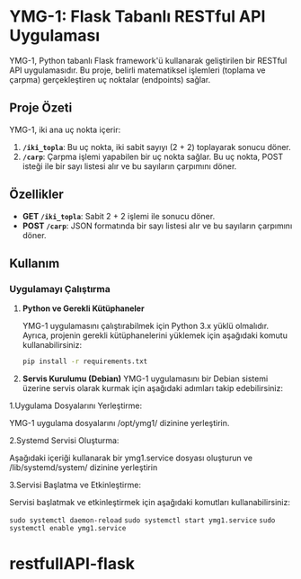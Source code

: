 # YMG-1: Flask Tabanlı RESTful API Uygulaması

YMG-1, Python tabanlı Flask framework'ü kullanarak geliştirilen bir RESTful API uygulamasıdır. Bu proje, belirli matematiksel işlemleri (toplama ve çarpma) gerçekleştiren uç noktalar (endpoints) sağlar.

## Proje Özeti

YMG-1, iki ana uç nokta içerir:
1. **`/iki_topla`**: Bu uç nokta, iki sabit sayıyı (2 + 2) toplayarak sonucu döner.
2. **`/carp`**: Çarpma işlemi yapabilen bir uç nokta sağlar. Bu uç nokta, POST isteği ile bir sayı listesi alır ve bu sayıların çarpımını döner.

## Özellikler

- **GET `/iki_topla`**: Sabit 2 + 2 işlemi ile sonucu döner.
- **POST `/carp`**: JSON formatında bir sayı listesi alır ve bu sayıların çarpımını döner.

## Kullanım

### Uygulamayı Çalıştırma

1. **Python ve Gerekli Kütüphaneler**
   
   YMG-1 uygulamasını çalıştırabilmek için Python 3.x yüklü olmalıdır. Ayrıca, projenin gerekli kütüphanelerini yüklemek için aşağıdaki komutu kullanabilirsiniz:
   
   ```bash
   pip install -r requirements.txt

2. **Servis Kurulumu (Debian)**
YMG-1 uygulamasını bir Debian sistemi üzerine servis olarak kurmak için aşağıdaki adımları takip edebilirsiniz:

1.Uygulama Dosyalarını Yerleştirme:

YMG-1 uygulama dosyalarını /opt/ymg1/ dizinine yerleştirin.

2.Systemd Servisi Oluşturma:

Aşağıdaki içeriği kullanarak bir ymg1.service dosyası oluşturun ve /lib/systemd/system/ dizinine yerleştirin

3.Servisi Başlatma ve Etkinleştirme:

Servisi başlatmak ve etkinleştirmek için aşağıdaki komutları kullanabilirsiniz:

``sudo systemctl daemon-reload``
``sudo systemctl start ymg1.service``
``sudo systemctl enable ymg1.service``
# restfullAPI-flask

